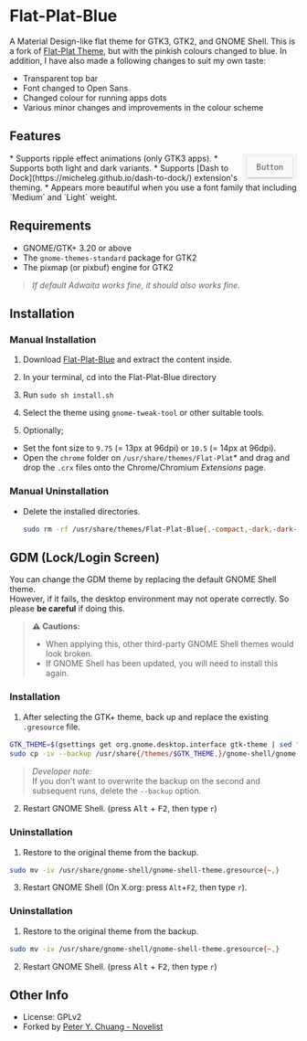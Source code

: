 Flat-Plat-Blue
==============
A Material Design-like flat theme for GTK3, GTK2, and GNOME Shell.
This is a fork of [Flat-Plat Theme](https://github.com/nana-4/Flat-Plat), but with the pinkish colours changed to blue.
In addition, I have also made a following changes to suit my own taste:
* Transparent top bar
* Font changed to Open Sans
* Changed colour for running apps dots
* Various minor changes and improvements in the colour scheme

Features
--------
<img src="img/Button.gif" alt="Button" align="right" />
* Supports ripple effect animations (only GTK3 apps).
* Supports both light and dark variants.
* Supports [Dash to Dock](https://micheleg.github.io/dash-to-dock/) extension's theming.
* Appears more beautiful when you use a font family that including `Medium` and `Light` weight.

Requirements
------------
* GNOME/GTK+ 3.20 or above
* The `gnome-themes-standard` package for GTK2
* The pixmap (or pixbuf) engine for GTK2

> _If default Adwaita works fine, it should also works fine._

Installation
------------

### Manual Installation
1. Download [Flat-Plat-Blue](https://github.com/peterychuang/Flat-Plat-Blue/releases/download/3.24/Flat-Plat-Blue-20170324.tar.gz) and extract the content inside.

2. In your terminal, cd into the Flat-Plat-Blue directory

3. Run ```sudo sh install.sh```

4. Select the theme using `gnome-tweak-tool` or other suitable tools.

5. Optionally;
  - Set the font size to `9.75` (= 13px at 96dpi) or `10.5` (= 14px at 96dpi).
  - Open the `chrome` folder on `/usr/share/themes/Flat-Plat`* and drag and drop the `.crx` files onto the Chrome/Chromium _Extensions_ page.

### Manual Uninstallation
- Delete the installed directories.

  ```sh
  sudo rm -rf /usr/share/themes/Flat-Plat-Blue{,-compact,-dark,-dark-compact,-light,-light-compact}
  ```

GDM (Lock/Login Screen)
-----------------------
You can change the GDM theme by replacing the default GNOME Shell theme.  
However, if it fails, the desktop environment may not operate correctly. So please **be careful** if doing this.
> **:warning: Cautions:**
> - When applying this, other third-party GNOME Shell themes would look broken.
> - If GNOME Shell has been updated, you will need to install this again.

### Installation
1. After selecting the GTK+ theme, back up and replace the existing `.gresource` file.

  ```sh
  GTK_THEME=$(gsettings get org.gnome.desktop.interface gtk-theme | sed "s/'//g")
  sudo cp -iv --backup /usr/share{/themes/$GTK_THEME,}/gnome-shell/gnome-shell-theme.gresource
  ```

  > _Developer note:_  
  > If you don't want to overwrite the backup on the second and subsequent runs, delete the `--backup` option.

2. Restart GNOME Shell. (press <kbd>Alt</kbd> + <kbd>F2</kbd>, then type `r`)

### Uninstallation
1. Restore to the original theme from the backup.

  ```sh
  sudo mv -iv /usr/share/gnome-shell/gnome-shell-theme.gresource{~,}
  ```

3. Restart GNOME Shell (On X.org: press `Alt`+`F2`, then type `r`).


### Uninstallation
1. Restore to the original theme from the backup.

  ```sh
  sudo mv -iv /usr/share/gnome-shell/gnome-shell-theme.gresource{~,}
  ```

2. Restart GNOME Shell. (press <kbd>Alt</kbd> + <kbd>F2</kbd>, then type `r`)

Other Info
----------
* License: GPLv2
* Forked by [Peter Y. Chuang - Novelist](https://novelist.xyz)
